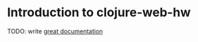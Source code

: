 # Introduction to clojure-web-hw

TODO: write [great documentation](http://jacobian.org/writing/what-to-write/)
